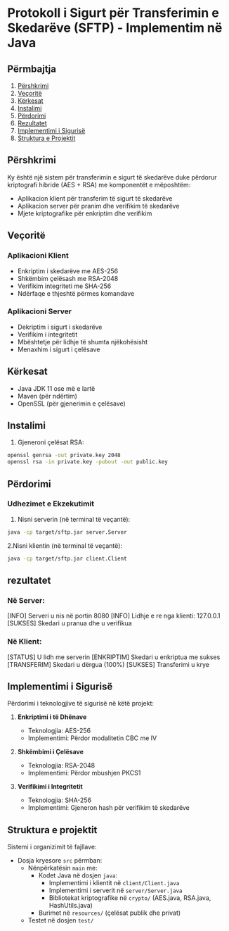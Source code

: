 # Protokoll i Sigurt për Transferimin e Skedarëve (SFTP) - Implementim në Java

## Përmbajtja
1. [Përshkrimi](#përshkrimi)
2. [Veçoritë](#veçoritë)
3. [Kërkesat](#kërkesat)
4. [Instalimi](#instalimi)
5. [Përdorimi](#përdorimi)
6. [Rezultatet](#rezultatet)
7. [Implementimi i Sigurisë](#implementimi-i-sigurisë)
8. [Struktura e Projektit](#struktura-e-projektit)



## Përshkrimi <a name="përshkrimi"></a>
Ky është një sistem për transferimin e sigurt të skedarëve duke përdorur kriptografi hibride (AES + RSA) me komponentët e mëposhtëm:
- Aplikacion klient për transferim të sigurt të skedarëve
- Aplikacion server për pranim dhe verifikim të skedarëve
- Mjete kriptografike për enkriptim dhe verifikim

## Veçoritë <a name="veçoritë"></a>

### Aplikacioni Klient
- Enkriptim i skedarëve me AES-256
- Shkëmbim çelësash me RSA-2048
- Verifikim integriteti me SHA-256
- Ndërfaqe e thjeshtë përmes komandave

### Aplikacioni Server
- Dekriptim i sigurt i skedarëve
- Verifikim i integritetit
- Mbështetje për lidhje të shumta njëkohësisht
- Menaxhim i sigurt i çelësave

## Kërkesat <a name="kërkesat"></a>
- Java JDK 11 ose më e lartë
- Maven (për ndërtim)
- OpenSSL (për gjenerimin e çelësave)

## Instalimi <a name="instalimi"></a>

1. Gjeneroni çelësat RSA:
```bash
openssl genrsa -out private.key 2048
openssl rsa -in private.key -pubout -out public.key
```
## Përdorimi <a name="përdorimi"></a>
### Udhezimet e Ekzekutimit 

1. Nisni serverin (në terminal të veçantë):
```bash
java -cp target/sftp.jar server.Server
``` 
2.Nisni klientin (në terminal të veçantë):
```bash
java -cp target/sftp.jar client.Client
```

## rezultatet 
### Në Server:
[INFO] Serveri u nis në portin 8080
[INFO] Lidhje e re nga klienti: 127.0.0.1
[SUKSES] Skedari u pranua dhe u verifikua
 
### Në Klient:
[STATUS] U lidh me serverin
[ENKRIPTIM] Skedari u enkriptua me sukses
[TRANSFERIM] Skedari u dërgua (100%)
[SUKSES] Transferimi u krye

## Implementimi i Sigurisë

Përdorimi i teknologjive të sigurisë në këtë projekt:

1. **Enkriptimi i të Dhënave**
   - Teknologjia: AES-256
   - Implementimi: Përdor modalitetin CBC me IV

2. **Shkëmbimi i Çelësave** 
   - Teknologjia: RSA-2048
   - Implementimi: Përdor mbushjen PKCS1

3. **Verifikimi i Integritetit**
   - Teknologjia: SHA-256
   - Implementimi: Gjeneron hash për verifikim të skedarëve

## Struktura e projektit

Sistemi i organizimit të fajllave:

- Dosja kryesore `src` përmban:
  - Nënpërkatësin `main` me:
    - Kodet Java në dosjen `java`:
      - Implementimi i klientit në `client/Client.java`
      - Implementimi i serverit në `server/Server.java`
      - Bibliotekat kriptografike në `crypto/` (AES.java, RSA.java, HashUtils.java)
    - Burimet në `resources/` (çelësat publik dhe privat)
  - Testet në dosjen `test/`


